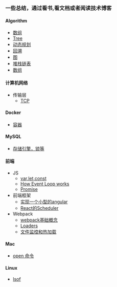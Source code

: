 ### 一些总结，通过看书,看文档或者阅读技术博客

#### Algorithm

* [数组](./Algorithm/Documents/数组)
* [Tree](./Algorithm/Documents/tree)
* [动态规划](./Algorithm/Documents/动态规划)
* [回溯](./Algorithm/Documents/回溯)
* [图](./Algorithm/Documents/图)
* [堆栈链表](./Algorithm/Documents/堆-栈-链表)
* [数组](./Algorithm/Documents/数组)

#### 计算机网络

* 传输层
    - [TCP](./计算机网络/Documents/TCP.md)

#### Docker

* [容器](./Docker/Documents/容器.md)

#### MySQL

* [存储引擎，锁等](./MYSQL/Documents/存储引擎，锁等.md)

#### 前端

* JS
    - [var,let,const](前端/Documents/js/Var_Let_Const_And_Hositing_Scope.md)
    - [How Event Loop works](前端/Documents/js/Event_Loop.md)
    - [Promise](前端/Documents/js/Ppromise.md)
* 前端框架
    - [实现一个小型的angular](./前端/Documents/框架工具相关/angular.md)
    - [React的Scheduler](./前端/Documents/框架工具相关/react/react的调度系统.md)
* Webpack  
    - [webpack基础概念](前端/Documents/Webpack/Webpack_Basic_Info.md)
    - [Loaders](前端/Documents/Webpack/Loaders.md)
    - [文件监控和热加载](前端/Documents/Webpack/File_Watch_Hotreload.md)

#### Mac

* [open 命令](./Mac/Documents/Open_Command.md)

#### Linux

* [lsof](Linux/Documents/Lsof.md)
